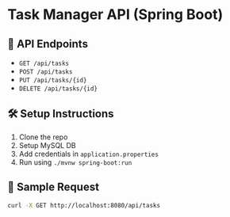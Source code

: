 # Task Manager API (Spring Boot)

## 🔗 API Endpoints

- `GET /api/tasks`
- `POST /api/tasks`
- `PUT /api/tasks/{id}`
- `DELETE /api/tasks/{id}`

## 🛠 Setup Instructions

1. Clone the repo
2. Setup MySQL DB
3. Add credentials in `application.properties`
4. Run using `./mvnw spring-boot:run`

## 🧪 Sample Request

```bash
curl -X GET http://localhost:8080/api/tasks
